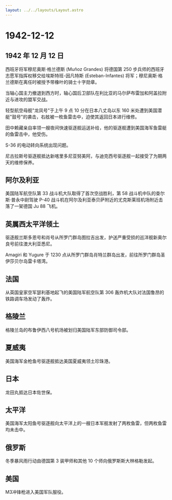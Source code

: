 ```yaml
---
layout: ../../layouts/Layout.astro
---
```


# 1942-12-12

## 1942 年 12 月 12 日

西班牙将军穆尼奥斯·格兰德斯 (Muñoz Grandes) 将德国第 250
步兵师的西班牙志愿军指挥权移交给埃斯特班-因凡特斯 (Esteban-Infantes)
将军；穆尼奥斯·格兰德斯在离任时被授予带橡叶的骑士十字勋章。

当轴心国主力撤退到西方时，轴心国后卫部队在利比亚的马尔萨布雷加和阿盖拉附近与进攻的盟军交战。

轻型航空母舰"龙凤号"于上午 9 点 10 分在日本八丈岛以东 160
米处遭到美国潜艇"鼓号"的袭击，右舷被一枚鱼雷击中，迫使其返回日本进行维修。

田中赖藏亲自率领一艘夜间快速驱逐舰运送补给，他的驱逐舰遭到美国海军鱼雷艇的鱼雷击中，他受伤。

S-36 的电动转向系统出现问题。

尼古拉斯号驱逐舰抵达新喀里多尼亚努美阿，与迪克西号驱逐舰一起接受了为期两天的维修保养。

## 阿尔及利亚

美国陆军航空队第 33 战斗机大队取得了首次空战胜利，第 58
战斗机中队的查尔斯·普永中尉驾驶 P-40
战斗机在阿尔及利亚泰贝萨附近的尤克斯莱班机场附近击落了一架德国 Ju 88
飞机。

## 英属西太平洋领土

驱逐舰兰斯多恩号和肖号从所罗门群岛图拉吉出发，护送严重受损的巡洋舰新奥尔良号前往澳大利亚悉尼。

Amagiri 和 Yugure 于 1230
点从所罗门群岛肖特兰群岛出发，前往所罗门群岛圣伊莎贝尔岛雷卡塔湾。

## 法国

从英国皇家空军瑟利基地起飞的美国陆军航空队第 306
轰炸机大队对法国鲁昂的铁路调车场发动了轰炸。

## 格陵兰

格陵兰岛的布鲁伊西八号机场被划归美国陆军东部防御司令部。

## 夏威夷

美国海军金枪鱼号驱逐舰抵达美国夏威夷领土珍珠港。

## 日本

龙田丸抵达日本佐世保。

## 太平洋

美国海军太阳鱼号驱逐舰向太平洋上的一艘日本军舰发射了两枚鱼雷，但两枚鱼雷均未击中。

## 俄罗斯

冬季暴风雨行动由德国第 3 装甲师和其他 10 个师向俄罗斯斯大林格勒发起。

## 美国

M3冲锋枪进入美国军队服役。